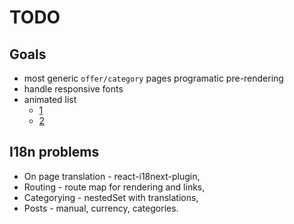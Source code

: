 # TODO

## Goals

- most generic `offer/category` pages programatic pre-rendering
- handle responsive fonts
- animated list
  - [1](https://www.youtube.com/watch?v=nyg5Lpl6AiM)
  - [2](https://www.youtube.com/watch?v=f4f7vwL4TcQ)

## I18n problems

- On page translation - react-i18next-plugin,
- Routing - route map for rendering and links,
- Categorying - nestedSet with translations,
- Posts - manual, currency, categories.
